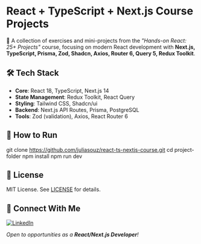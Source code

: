 # React + TypeScript + Next.js Course Projects  

🧠 A collection of exercises and mini-projects from the *"Hands-on React: 25+ Projects"* course, focusing on modern React development with **Next.js, TypeScript, Prisma, Zod, Shadcn, Axios, Router 6, Query 5, Redux Toolkit**.  

## 🛠️ Tech Stack  
- **Core**: React 18, TypeScript, Next.js 14  
- **State Management**: Redux Toolkit, React Query  
- **Styling**: Tailwind CSS, Shadcn/ui  
- **Backend**: Next.js API Routes, Prisma, PostgreSQL  
- **Tools**: Zod (validation), Axios, React Router 6  

## 🚀 How to Run  

git clone https://github.com/juliasouz/react-ts-nextjs-course.git
cd project-folder
npm install
npm run dev

## 📜 License  
MIT License. See [LICENSE](LICENSE) for details.  

## 🔗 Connect With Me
[![LinkedIn](https://img.shields.io/badge/LinkedIn-Profile-blue)](https://www.linkedin.com/in/juliasouz/)

*Open to opportunities as a **React/Next.js Developer**!*  
